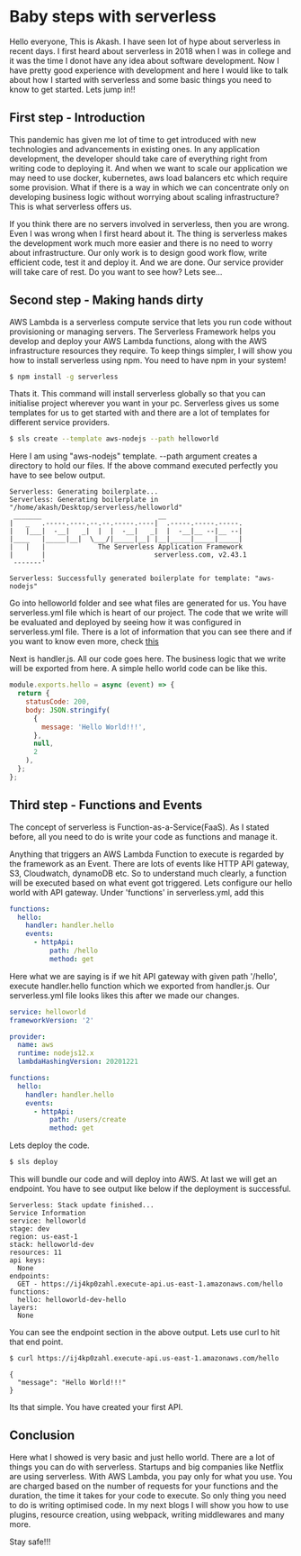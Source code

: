 # Baby steps with serverless

Hello everyone, This is Akash. I have seen lot of hype about serverless in recent days. I first heard about serverless in 2018 when I was in college and it was the time I donot have any idea about software development. Now I have pretty good experience with development and here I would like to talk about how I started with serverless and some basic things you need to know to get started. Lets jump in!!

## First step - Introduction

This pandemic has given me lot of time to get introduced with new technologies and advancements in existing ones. In any application development, the developer should take care of everything right from writing code to deploying it. And when we want to scale our application we may need to use docker, kubernetes, aws load balancers etc which require some provision. What if there is a way in which we can concentrate only on developing business logic without worrying about scaling infrastructure? This is what serverless offers us.

If you think there are no servers involved in serverless, then you are wrong. Even I was wrong when I first heard about it. The thing is serverless makes the development work much more easier and there is no need to worry about infrastructure. Our only work is to design good work flow, write efficient code, test it and deploy it. And we are done. Our service provider will take care of rest. Do you want to see how? Lets see...

## Second step - Making hands dirty

AWS Lambda is a serverless compute service that lets you run code without provisioning or managing servers. The Serverless Framework helps you develop and deploy your AWS Lambda functions, along with the AWS infrastructure resources they require. To keep things simpler, I will show you how to install serverless using npm. You need to have npm in your system!

```sh
$ npm install -g serverless
```
Thats it. This command will install serverless globally so that you can initialise project wherever you want in your pc. Serverless gives us some templates for us to get started with and there are a lot of templates for different service providers.

```sh
$ sls create --template aws-nodejs --path helloworld
```
Here I am using "aws-nodejs" template. --path argument creates a directory to hold our files. If the above command executed perfectly you have to see below output.

```
Serverless: Generating boilerplate...
Serverless: Generating boilerplate in "/home/akash/Desktop/serverless/helloworld"
 _______                             __
|   _   .-----.----.--.--.-----.----|  .-----.-----.-----.
|   |___|  -__|   _|  |  |  -__|   _|  |  -__|__ --|__ --|
|____   |_____|__|  \___/|_____|__| |__|_____|_____|_____|
|   |   |             The Serverless Application Framework
|       |                           serverless.com, v2.43.1
 -------'

Serverless: Successfully generated boilerplate for template: "aws-nodejs"
```

Go into helloworld folder and see what files are generated for us. You have serverless.yml file which is heart of our project. The code that we write will be evaluated and deployed by seeing how it was configured in serverless.yml file. There is a lot of information that you can see there and if you want to know even more, check [this](https://www.serverless.com/framework/docs/providers/aws/guide/serverless.yml/)

Next is handler.js. All our code goes here. The business logic that we write will be exported from here. A simple hello world code can be like this.

```js
module.exports.hello = async (event) => {
  return {
    statusCode: 200,
    body: JSON.stringify(
      {
        message: 'Hello World!!!',
      },
      null,
      2
    ),
  };
};
```

## Third step - Functions and Events

The concept of serverless is Function-as-a-Service(FaaS). As I stated before, all you need to do is write your code as functions and manage it.

Anything that triggers an AWS Lambda Function to execute is regarded by the framework as an Event. There are lots of events like HTTP API gateway, S3, Cloudwatch, dynamoDB etc. So to understand much clearly, a function will be executed based on what event got triggered. Lets configure our hello world with API gateway. Under 'functions' in serverless.yml, add this

```yaml
functions:
  hello:
    handler: handler.hello
    events:
      - httpApi:
          path: /hello
          method: get
```

Here what we are saying is if we hit API gateway with given path '/hello', execute handler.hello function which we exported from handler.js. Our serverless.yml file looks likes this after we made our changes.

```yaml
service: helloworld
frameworkVersion: '2'

provider:
  name: aws
  runtime: nodejs12.x
  lambdaHashingVersion: 20201221

functions:
  hello:
    handler: handler.hello
    events:
      - httpApi:
          path: /users/create
          method: get
```

Lets deploy the code.

```sh
$ sls deploy
```

This will bundle our code and will deploy into AWS. At last we will get an endpoint. You have to see output like below if the deployment is successful.

```
Serverless: Stack update finished...
Service Information
service: helloworld
stage: dev
region: us-east-1
stack: helloworld-dev
resources: 11
api keys:
  None
endpoints:
  GET - https://ij4kp0zahl.execute-api.us-east-1.amazonaws.com/hello
functions:
  hello: helloworld-dev-hello
layers:
  None
```

You can see the endpoint section in the above output. Lets use curl to hit that end point.

```sh
$ curl https://ij4kp0zahl.execute-api.us-east-1.amazonaws.com/hello
```

```
{
  "message": "Hello World!!!"
}
```

Its that simple. You have created your first API.

## Conclusion

Here what I showed is very basic and just hello world. There are a lot of things you can do with serverless. Startups and  big companies like Netflix are using serverless. With AWS Lambda, you pay only for what you use. You are charged based on the number of requests for your functions and the duration, the time it takes for your code to execute. So only thing you need to do is writing optimised code. In my next blogs I will show you how to use plugins, resource creation, using webpack, writing middlewares and many more.

Stay safe!!!
